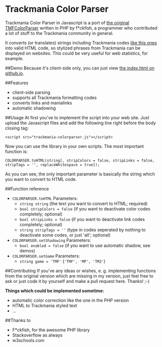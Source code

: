 # Trackmania Color Parser
Trackmania Color Parser in Javascript is a port of [the original TMFColorParser](http://www.tm-forum.com/viewtopic.php?t=14924) written in PHP by f*ckfish, a programmer who contributed a lot of stuff to the Trackmania community in general.

It converts (or translates) strings including Trackmania codes [like this ones](http://trackmaniaz.page.tl/Colored-Text.htm) into valid HTML code, so stylized phrases from Trackmania can be displayed on websites. This could be very useful for web statistics, for example.

##Demo
Because it's client-side only, you can just view [the index.html on github.io](https://j0nnib0y.github.io/trackmania-colorparser/).

##Features
- client-side parsing 
- supports all Trackmania formatting codes
- converts links and manialinks
- automatic shadowing

##Usage
At first you've to implement the script into your web site. Just upload the Javascript files and add the following line right before the body closing tag:

    <script src="trackmania-colorparser.js"></script>
Now you can use the library in your own scripts. The most important function is:

	COLORPARSER.toHTML(string[, stripColors = false, stripLinks = false, stripTags = '', replaceWhitespace = true]);
As you can see, the only important parameter is basically the string which you want to convert to HTML code.

##Function reference
- `COLORPARSER.toHTML`
Parameters:
  - `string string` (the text you want to convert to HTML; required)
  - `bool stripColors = false` (if you want to deactivate color codes completely; optional)
  - `bool stripLinks = false` (if you want to deactivate link codes completely; optional)
  - `string stripTags = ''` (type in codes seperated by nothing to deactivate some codes, or just 'all'; optional)
- `COLORPARSER.setShadowing`
	Parameters:
	- `bool enabled = false` (if you want to use automatic shadow, see demos)
- `COLORPARSER.setGame`
	Parameters:
	- `string game = 'TMF'` (`'TMF', 'MP', 'TM2'`)

##Contributing
If you've any ideas or wishes, e. g. implementing functions from the original version which are missing in my version, just feel free to ask or just code it by yourself and make a pull request here. Thanks! ;-)

**Things which could be implemented sometime:**

- automatic color correction like the one in the PHP version
- HTML to Trackmania styled text
- ...

##Thanks to
- F*ckfish, for the awesome PHP library
- Stackoverflow as always
- w3schools.com
